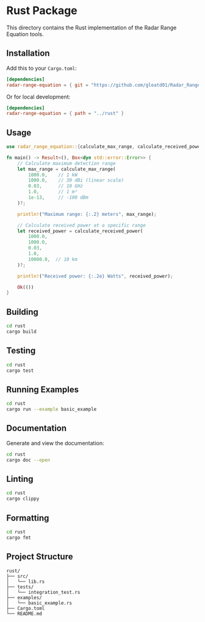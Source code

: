 # Rust Package

This directory contains the Rust implementation of the Radar Range Equation tools.

## Installation

Add this to your `Cargo.toml`:

```toml
[dependencies]
radar-range-equation = { git = "https://github.com/gleatd01/Radar_Range_Equation.git", subdir = "rust" }
```

Or for local development:

```toml
[dependencies]
radar-range-equation = { path = "../rust" }
```

## Usage

```rust
use radar_range_equation::{calculate_max_range, calculate_received_power};

fn main() -> Result<(), Box<dyn std::error::Error>> {
    // Calculate maximum detection range
    let max_range = calculate_max_range(
        1000.0,    // 1 kW
        1000.0,    // 30 dBi (linear scale)
        0.03,      // 10 GHz
        1.0,       // 1 m²
        1e-13,     // -100 dBm
    )?;

    println!("Maximum range: {:.2} meters", max_range);

    // Calculate received power at a specific range
    let received_power = calculate_received_power(
        1000.0,
        1000.0,
        0.03,
        1.0,
        10000.0,  // 10 km
    )?;

    println!("Received power: {:.2e} Watts", received_power);

    Ok(())
}
```

## Building

```bash
cd rust
cargo build
```

## Testing

```bash
cd rust
cargo test
```

## Running Examples

```bash
cd rust
cargo run --example basic_example
```

## Documentation

Generate and view the documentation:

```bash
cd rust
cargo doc --open
```

## Linting

```bash
cd rust
cargo clippy
```

## Formatting

```bash
cd rust
cargo fmt
```

## Project Structure

```
rust/
├── src/
│   └── lib.rs
├── tests/
│   └── integration_test.rs
├── examples/
│   └── basic_example.rs
├── Cargo.toml
└── README.md
```
